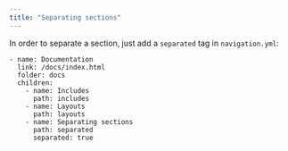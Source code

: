 ```yaml
---
title: "Separating sections"
---
```


In order to separate a section, just add a `separated` tag in `navigation.yml`:

```
- name: Documentation
  link: /docs/index.html
  folder: docs
  children:
    - name: Includes
      path: includes
    - name: Layouts
      path: layouts
    - name: Separating sections
      path: separated
      separated: true
```